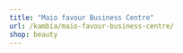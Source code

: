 ```yaml
---
title: "Maio favour Business Centre"
url: /kambia/maio-favour-business-centre/
shop: beauty
---
```

